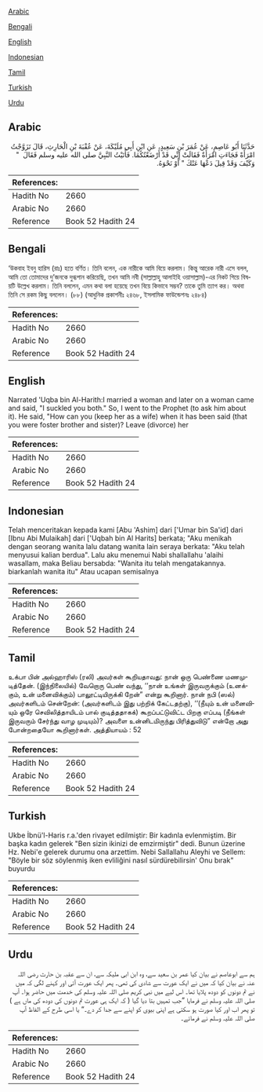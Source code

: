 [Arabic](#arabic)

[Bengali](#bengali)

[English](#english)

[Indonesian](#indonesian)

[Tamil](#tamil)

[Turkish](#turkish)

[Urdu](#urdu)

## Arabic


<div dir="rtl" lang="ar" style={{fontSize:'larger',backgroundColor:'#f8f9fa',padding:20}}>
حَدَّثَنَا أَبُو عَاصِمٍ، عَنْ عُمَرَ بْنِ سَعِيدٍ، عَنِ ابْنِ أَبِي مُلَيْكَةَ، عَنْ عُقْبَةَ بْنِ الْحَارِثِ، قَالَ تَزَوَّجْتُ امْرَأَةً فَجَاءَتِ امْرَأَةٌ فَقَالَتْ إِنِّي قَدْ أَرْضَعْتُكُمَا‏.‏ فَأَتَيْتُ النَّبِيَّ صلى الله عليه وسلم فَقَالَ ‏ "‏ وَكَيْفَ وَقَدْ قِيلَ دَعْهَا عَنْكَ ‏"‏ أَوْ نَحْوَهُ‏.‏
</div>
<div style={{backgroundColor:'#f8f9fa',padding:20, marginBottom: 10}}><table> <thead> <tr> <th>References:</th> <th></th> </tr> </thead> <tbody><tr><td>Hadith No</td><td>2660</td></tr><tr><td>Arabic No</td><td>2660</td></tr><tr><td>Reference</td><td>Book 52 Hadith 24</td></tr></tbody></table></div>

## Bengali


<div dir="ltr" lang="bn" style={{fontSize:'larger',backgroundColor:'#f8f9fa',padding:20}}>
‘উকবাহ ইবনু হারিস (রাঃ) হতে বর্ণিত। তিনি বলেন, এক নারীকে আমি বিয়ে করলাম। কিন্তু আরেক নারী এসে বলল, আমি তো তোমাদের দু’জনকে দুগ্ধপান করিয়েছি, তখন আমি নবী (সাল্লাল্লাহু আলাইহি ওয়াসাল্লাম)-এর নিকট গিয়ে বিষয়টি উল্লেখ করলাম। তিনি বললেন, এমন কথা বলা হয়েছে তখন বিয়ে কিভাবে সম্ভব? তাকে তুমি ত্যাগ কর। অথবা তিনি সে রকম কিছু বললেন। (৮৮) (আধুনিক প্রকাশনীঃ ২৪৬৮, ইসলামিক ফাউন্ডেশনঃ ২৪৮৪)
</div>
<div style={{backgroundColor:'#f8f9fa',padding:20, marginBottom: 10}}><table> <thead> <tr> <th>References:</th> <th></th> </tr> </thead> <tbody><tr><td>Hadith No</td><td>2660</td></tr><tr><td>Arabic No</td><td>2660</td></tr><tr><td>Reference</td><td>Book 52 Hadith 24</td></tr></tbody></table></div>

## English


<div dir="ltr" lang="en" style={{fontSize:'larger',backgroundColor:'#f8f9fa',padding:20}}>
Narrated 'Uqba bin Al-Harith:I married a woman and later on a woman came and said, "I suckled you both." So, I went to the Prophet (to ask him about it). He said, "How can you (keep her as a wife) when it has been said (that you were foster brother and sister)? Leave (divorce) her
</div>
<div style={{backgroundColor:'#f8f9fa',padding:20, marginBottom: 10}}><table> <thead> <tr> <th>References:</th> <th></th> </tr> </thead> <tbody><tr><td>Hadith No</td><td>2660</td></tr><tr><td>Arabic No</td><td>2660</td></tr><tr><td>Reference</td><td>Book 52 Hadith 24</td></tr></tbody></table></div>

## Indonesian


<div dir="ltr" lang="id" style={{fontSize:'larger',backgroundColor:'#f8f9fa',padding:20}}>
Telah menceritakan kepada kami [Abu 'Ashim] dari ['Umar bin Sa'id] dari [Ibnu Abi Mulaikah] dari ['Uqbah bin Al Harits] berkata; "Aku menikah dengan seorang wanita lalu datang wanita lain seraya berkata: "Aku telah menyusui kalian berdua". Lalu aku menemui Nabi shallallahu 'alaihi wasallam, maka Beliau bersabda: "Wanita itu telah mengatakannya. biarkanlah wanita itu" Atau ucapan semisalnya
</div>
<div style={{backgroundColor:'#f8f9fa',padding:20, marginBottom: 10}}><table> <thead> <tr> <th>References:</th> <th></th> </tr> </thead> <tbody><tr><td>Hadith No</td><td>2660</td></tr><tr><td>Arabic No</td><td>2660</td></tr><tr><td>Reference</td><td>Book 52 Hadith 24</td></tr></tbody></table></div>

## Tamil


<div dir="ltr" lang="ta" style={{fontSize:'larger',backgroundColor:'#f8f9fa',padding:20}}>
உக்பா பின் அல்ஹாரிஸ் (ரலி) அவர்கள் கூறியதாவது: நான் ஒரு பெண்ணை மணமுடித்தேன். (இந்நிலையில்) வேறொரு பெண் வந்து, ‘‘நான் உங்கள் இருவருக்கும் (உனக்கும், உன் மனைவிக்கும்) பாலூட்டியிருக்கி றேன்” என்று கூறினார். நான் நபி (ஸல்) அவர்களிடம் சென்றேன்: (அவர்களிடம் இது பற்றிக் கேட்டதற்கு), ‘‘(நீயும் உன் மனைவியும் ஒரே செவிலித்தாயிடம் பால் குடித்ததாகக்) கூறப்பட்டுவிட்ட பிறகு எப்படி (நீங்கள் இருவரும் சேர்ந்து வாழ முடியும்)? அவளை உன்னிடமிருந்து பிரித்துவிடு” என்றோ அது போன்றதையோ கூறினார்கள். அத்தியாயம் : 52
</div>
<div style={{backgroundColor:'#f8f9fa',padding:20, marginBottom: 10}}><table> <thead> <tr> <th>References:</th> <th></th> </tr> </thead> <tbody><tr><td>Hadith No</td><td>2660</td></tr><tr><td>Arabic No</td><td>2660</td></tr><tr><td>Reference</td><td>Book 52 Hadith 24</td></tr></tbody></table></div>

## Turkish


<div dir="ltr" lang="tr" style={{fontSize:'larger',backgroundColor:'#f8f9fa',padding:20}}>
Ukbe İbnü'l-Haris r.a.'den rivayet edilmiştir: Bir kadınla evlenmiştim. Bir başka kadın gelerek "Ben sizin ikinizi de emzirmiştir" dedi. Bunun üzerine Hz. Nebi'e gelerek durumu ona arzettim. Nebi Sallallahu Aleyhi ve Sellem: "Böyle bir söz söylenmiş iken evliliğini nasıl sürdürebilirsin' Onu bırak" buyurdu
</div>
<div style={{backgroundColor:'#f8f9fa',padding:20, marginBottom: 10}}><table> <thead> <tr> <th>References:</th> <th></th> </tr> </thead> <tbody><tr><td>Hadith No</td><td>2660</td></tr><tr><td>Arabic No</td><td>2660</td></tr><tr><td>Reference</td><td>Book 52 Hadith 24</td></tr></tbody></table></div>

## Urdu


<div dir="rtl" lang="ur" style={{fontSize:'larger',backgroundColor:'#f8f9fa',padding:20}}>
ہم سے ابوعاصم نے بیان کیا عمر بن سعید سے، وہ ابن ابی ملیکہ سے، ان سے عقبہ بن حارث رضی اللہ عنہ نے بیان کیا کہ میں نے ایک عورت سے شادی کی تھی۔ پھر ایک عورت آئی اور کہنے لگی کہ میں نے تم دونوں کو دودھ پلایا تھا۔ اس لیے میں نبی کریم صلی اللہ علیہ وسلم کی خدمت میں حاضر ہوا۔ آپ صلی اللہ علیہ وسلم نے فرمایا ”جب تمہیں بتا دیا گیا ( کہ ایک ہی عورت تم دونوں کی دودھ کی ماں ہے ) تو پھر اب اور کیا صورت ہو سکتی ہے اپنی بیوی کو اپنے سے جدا کر دے۔“ یا اسی طرح کے الفاظ آپ صلی اللہ علیہ وسلم نے فرمائے۔
</div>
<div style={{backgroundColor:'#f8f9fa',padding:20, marginBottom: 10}}><table> <thead> <tr> <th>References:</th> <th></th> </tr> </thead> <tbody><tr><td>Hadith No</td><td>2660</td></tr><tr><td>Arabic No</td><td>2660</td></tr><tr><td>Reference</td><td>Book 52 Hadith 24</td></tr></tbody></table></div>